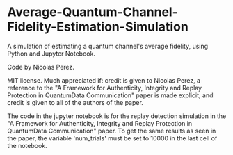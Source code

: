 # Average-Quantum-Channel-Fidelity-Estimation-Simulation
A simulation of estimating a quantum channel's average fidelity, using Python and Jupyter Notebook.

Code by Nicolas Perez.

MIT license. Much appreciated if: credit is given to Nicolas Perez, a reference to the "A Framework for Authenticity, Integrity and Replay Protection in QuantumData Communication" paper is made explicit, and credit is given to all of the authors of the paper. 

The code in the jupyter notebook is for the replay detection simulation in the "A Framework for Authenticity, Integrity and Replay Protection in QuantumData Communication" paper. To get the same results as seen in the paper, the variable 'num_trials' must be set to 10000 in the last cell of the notebook.
